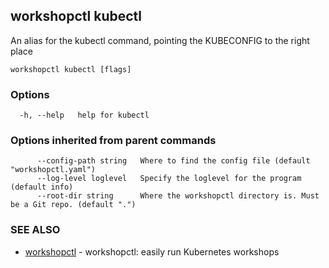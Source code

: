 ## workshopctl kubectl

An alias for the kubectl command, pointing the KUBECONFIG to the right place

```
workshopctl kubectl [flags]
```

### Options

```
  -h, --help   help for kubectl
```

### Options inherited from parent commands

```
      --config-path string   Where to find the config file (default "workshopctl.yaml")
      --log-level loglevel   Specify the loglevel for the program (default info)
      --root-dir string      Where the workshopctl directory is. Must be a Git repo. (default ".")
```

### SEE ALSO

* [workshopctl](workshopctl.md)	 - workshopctl: easily run Kubernetes workshops

